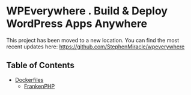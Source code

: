 # WPEverywhere . Build & Deploy WordPress Apps Anywhere

This project has been moved to a new location. You can find the most recent updates here: 
https://github.com/StephenMiracle/wpeverywhere


## Table of Contents

- [Dockerfiles](/docker/readme.md)
  - [FrankenPHP](/docker/frankenphp.md)
